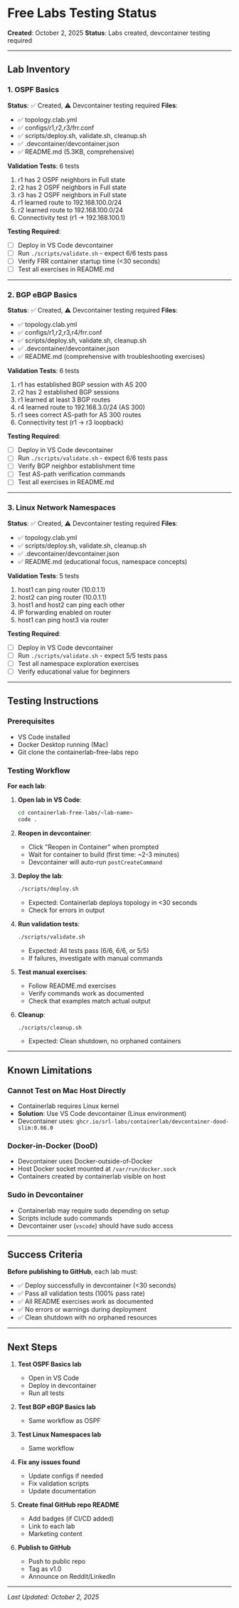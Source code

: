 # Free Labs Testing Status

**Created**: October 2, 2025
**Status**: Labs created, devcontainer testing required

---

## Lab Inventory

### 1. OSPF Basics
**Status**: ✅ Created, ⚠️ Devcontainer testing required
**Files**:
- ✅ topology.clab.yml
- ✅ configs/r1,r2,r3/frr.conf
- ✅ scripts/deploy.sh, validate.sh, cleanup.sh
- ✅ .devcontainer/devcontainer.json
- ✅ README.md (5.3KB, comprehensive)

**Validation Tests**: 6 tests
1. r1 has 2 OSPF neighbors in Full state
2. r2 has 2 OSPF neighbors in Full state
3. r3 has 2 OSPF neighbors in Full state
4. r1 learned route to 192.168.100.0/24
5. r2 learned route to 192.168.100.0/24
6. Connectivity test (r1 → 192.168.100.1)

**Testing Required**:
- [ ] Deploy in VS Code devcontainer
- [ ] Run `./scripts/validate.sh` - expect 6/6 tests pass
- [ ] Verify FRR container startup time (<30 seconds)
- [ ] Test all exercises in README.md

---

### 2. BGP eBGP Basics
**Status**: ✅ Created, ⚠️ Devcontainer testing required
**Files**:
- ✅ topology.clab.yml
- ✅ configs/r1,r2,r3,r4/frr.conf
- ✅ scripts/deploy.sh, validate.sh, cleanup.sh
- ✅ .devcontainer/devcontainer.json
- ✅ README.md (comprehensive with troubleshooting exercises)

**Validation Tests**: 6 tests
1. r1 has established BGP session with AS 200
2. r2 has 2 established BGP sessions
3. r1 learned at least 3 BGP routes
4. r4 learned route to 192.168.3.0/24 (AS 300)
5. r1 sees correct AS-path for AS 300 routes
6. Connectivity test (r1 → r3 loopback)

**Testing Required**:
- [ ] Deploy in VS Code devcontainer
- [ ] Run `./scripts/validate.sh` - expect 6/6 tests pass
- [ ] Verify BGP neighbor establishment time
- [ ] Test AS-path verification commands
- [ ] Test all exercises in README.md

---

### 3. Linux Network Namespaces
**Status**: ✅ Created, ⚠️ Devcontainer testing required
**Files**:
- ✅ topology.clab.yml
- ✅ scripts/deploy.sh, validate.sh, cleanup.sh
- ✅ .devcontainer/devcontainer.json
- ✅ README.md (educational focus, namespace concepts)

**Validation Tests**: 5 tests
1. host1 can ping router (10.0.1.1)
2. host2 can ping router (10.0.1.1)
3. host1 and host2 can ping each other
4. IP forwarding enabled on router
5. host1 can ping host3 via router

**Testing Required**:
- [ ] Deploy in VS Code devcontainer
- [ ] Run `./scripts/validate.sh` - expect 5/5 tests pass
- [ ] Test all namespace exploration exercises
- [ ] Verify educational value for beginners

---

## Testing Instructions

### Prerequisites
- VS Code installed
- Docker Desktop running (Mac)
- Git clone the containerlab-free-labs repo

### Testing Workflow

**For each lab**:

1. **Open lab in VS Code**:
   ```bash
   cd containerlab-free-labs/<lab-name>
   code .
   ```

2. **Reopen in devcontainer**:
   - Click "Reopen in Container" when prompted
   - Wait for container to build (first time: ~2-3 minutes)
   - Devcontainer will auto-run `postCreateCommand`

3. **Deploy the lab**:
   ```bash
   ./scripts/deploy.sh
   ```
   - Expected: Containerlab deploys topology in <30 seconds
   - Check for errors in output

4. **Run validation tests**:
   ```bash
   ./scripts/validate.sh
   ```
   - Expected: All tests pass (6/6, 6/6, or 5/5)
   - If failures, investigate with manual commands

5. **Test manual exercises**:
   - Follow README.md exercises
   - Verify commands work as documented
   - Check that examples match actual output

6. **Cleanup**:
   ```bash
   ./scripts/cleanup.sh
   ```
   - Expected: Clean shutdown, no orphaned containers

---

## Known Limitations

### Cannot Test on Mac Host Directly
- Containerlab requires Linux kernel
- **Solution**: Use VS Code devcontainer (Linux environment)
- Devcontainer uses: `ghcr.io/srl-labs/containerlab/devcontainer-dood-slim:0.66.0`

### Docker-in-Docker (DooD)
- Devcontainer uses Docker-outside-of-Docker
- Host Docker socket mounted at `/var/run/docker.sock`
- Containers created by containerlab visible on host

### Sudo in Devcontainer
- Containerlab may require sudo depending on setup
- Scripts include sudo commands
- Devcontainer user (`vscode`) should have sudo access

---

## Success Criteria

**Before publishing to GitHub**, each lab must:

- ✅ Deploy successfully in devcontainer (<30 seconds)
- ✅ Pass all validation tests (100% pass rate)
- ✅ All README exercises work as documented
- ✅ No errors or warnings during deployment
- ✅ Clean shutdown with no orphaned resources

---

## Next Steps

1. **Test OSPF Basics lab**
   - Open in VS Code
   - Deploy in devcontainer
   - Run all tests

2. **Test BGP eBGP Basics lab**
   - Same workflow as OSPF

3. **Test Linux Namespaces lab**
   - Same workflow

4. **Fix any issues found**
   - Update configs if needed
   - Fix validation scripts
   - Update documentation

5. **Create final GitHub repo README**
   - Add badges (if CI/CD added)
   - Link to each lab
   - Marketing content

6. **Publish to GitHub**
   - Push to public repo
   - Tag as v1.0
   - Announce on Reddit/LinkedIn

---

*Last Updated: October 2, 2025*
